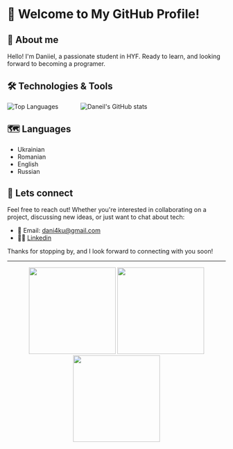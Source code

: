 # 👋 Welcome to My GitHub Profile!

## 👨 About me 

Hello! I'm Daniiel, a passionate student in HYF. Ready to learn, and looking forward to becoming a programer.

## 🛠️ Technologies & Tools

![Top Languages](https://github-readme-stats.vercel.app/api/top-langs/?username=danmkt00&layout=compact&hide=html,css&langs_count=10&theme=transparent) &nbsp;&nbsp;&nbsp;&nbsp;&nbsp;&nbsp;&nbsp;&nbsp;&nbsp;&nbsp;&nbsp;
![Daneil's GitHub stats](https://github-readme-stats.vercel.app/api?username=danmkt00&theme=transparent)

## 🗺️ Languages

- Ukrainian
- Romanian
- English
- Russian

<!-- ### Web Development -->

## 🤝 Lets connect

Feel free to reach out! Whether you're interested in collaborating on a project, discussing new ideas, or just want to chat about tech:

- 📧 Email: dani4ku@gmail.com
- 🧑‍⚕️ [Linkedin](https://www.linkedin.com/in/winterfell-undefined-3a339b26b/)

Thanks for stopping by, and I look forward to connecting with you soon!

---

<div align="center">
  <img src="./gif/fireplace.gif" width="200" />
   <img src="./gif/fireplace.gif" width="200" />
    <img src="./gif/fireplace.gif" width="200" />
</div>




